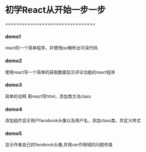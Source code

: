 <h1>初学React从开始一步一步</h1>
================================
<h3>demo1</h3>
<p>react的一个简单程序，并使用jsx解析出可读代码</p>
<h3>demo2</h3>
<p>使用react写一个简单的获取数据显示评论功能的react程序</p>
<h3>demo3</h3>
<p>简单的诠释 用react写html，添加类方法class</p>
<h3>demo4</h3>
<p>添加组件显示用户facebook头像以及用户名，添加class类，并定义样式</p>
<h3>demo5</h3>
<p>显示作者自己的facebook头像,并用var作用域的问题传值</p>
